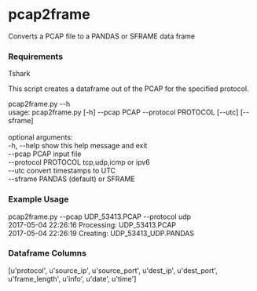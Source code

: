 # pcap2frame
Converts a PCAP file to a PANDAS or SFRAME data frame

### Requirements
Tshark

This script creates a dataframe out of the PCAP for the specified protocol.

pcap2frame.py --h<br>
usage: pcap2frame.py [-h] --pcap PCAP --protocol PROTOCOL [--utc] [--sframe]<br>
<br>
optional arguments:<br>
  -h, --help           show this help message and exit<br>
  --pcap PCAP          input file<br>
  --protocol PROTOCOL  tcp,udp,icmp or ipv6<br>
  --utc                convert timestamps to UTC<br>
  --sframe             PANDAS (default) or SFRAME<br>

### Example Usage
pcap2frame.py --pcap UDP_53413.PCAP --protocol udp<br>
2017-05-04 22:26:16 Processing: UDP_53413.PCAP<br>
2017-05-04 22:26:19 Creating: UDP_53413_UDP.PANDAS<br>

### Dataframe Columns
[u'protocol', u'source_ip', u'source_port', u'dest_ip', u'dest_port', u'frame_length', u'info', u'date', u'time']
